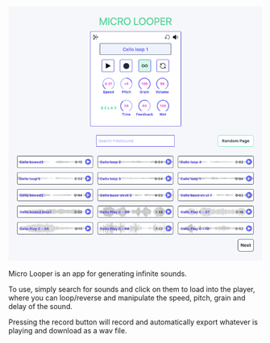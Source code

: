 ![Space](src/assets/microlooper.png)

Micro Looper is an app for generating infinite sounds.

To use, simply search for sounds and click on them to load into the player, where you can loop/reverse and manipulate the speed, pitch, grain and delay of the sound. 

Pressing the record button will record and automatically export whatever is playing and download as a wav file.